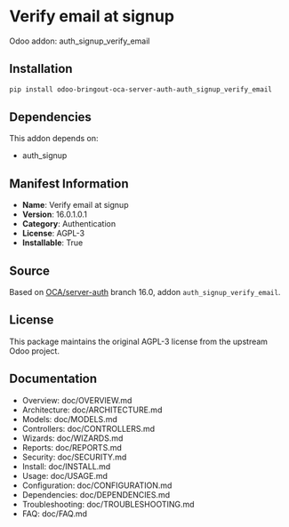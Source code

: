 # Verify email at signup

Odoo addon: auth_signup_verify_email

## Installation

```bash
pip install odoo-bringout-oca-server-auth-auth_signup_verify_email
```

## Dependencies

This addon depends on:
- auth_signup

## Manifest Information

- **Name**: Verify email at signup
- **Version**: 16.0.1.0.1
- **Category**: Authentication
- **License**: AGPL-3
- **Installable**: True

## Source

Based on [OCA/server-auth](https://github.com/OCA/server-auth) branch 16.0, addon `auth_signup_verify_email`.

## License

This package maintains the original AGPL-3 license from the upstream Odoo project.

## Documentation

- Overview: doc/OVERVIEW.md
- Architecture: doc/ARCHITECTURE.md
- Models: doc/MODELS.md
- Controllers: doc/CONTROLLERS.md
- Wizards: doc/WIZARDS.md
- Reports: doc/REPORTS.md
- Security: doc/SECURITY.md
- Install: doc/INSTALL.md
- Usage: doc/USAGE.md
- Configuration: doc/CONFIGURATION.md
- Dependencies: doc/DEPENDENCIES.md
- Troubleshooting: doc/TROUBLESHOOTING.md
- FAQ: doc/FAQ.md
